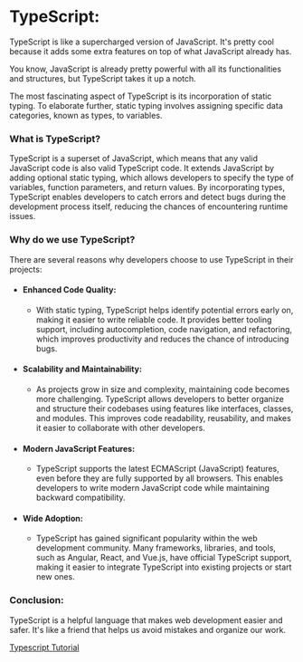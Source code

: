 # TypeScript:

TypeScript is like a supercharged version of JavaScript. It's pretty cool because it adds some extra features on top of what JavaScript already has.

You know, JavaScript is already pretty powerful with all its functionalities and structures, but TypeScript takes it up a notch.

The most fascinating aspect of TypeScript is its incorporation of static typing. To elaborate further, static typing involves assigning specific data categories, known as types, to variables.

### What is TypeScript?

TypeScript is a superset of JavaScript, which means that any valid JavaScript code is also valid TypeScript code. It extends JavaScript by adding optional static typing, which allows developers to specify the type of variables, function parameters, and return values. By incorporating types, TypeScript enables developers to catch errors and detect bugs during the development process itself, reducing the chances of encountering runtime issues.

### Why do we use TypeScript?

There are several reasons why developers choose to use TypeScript in their projects:

- #### Enhanced Code Quality:
  - With static typing, TypeScript helps identify potential errors early on, making it easier to write reliable code. It provides better tooling support, including autocompletion, code navigation, and refactoring, which improves productivity and reduces the chance of introducing bugs.
- #### Scalability and Maintainability:
  - As projects grow in size and complexity, maintaining code becomes more challenging. TypeScript allows developers to better organize and structure their codebases using features like interfaces, classes, and modules. This improves code readability, reusability, and makes it easier to collaborate with other developers.
- #### Modern JavaScript Features:
  - TypeScript supports the latest ECMAScript (JavaScript) features, even before they are fully supported by all browsers. This enables developers to write modern JavaScript code while maintaining backward compatibility.
- #### Wide Adoption:
  - TypeScript has gained significant popularity within the web development community. Many frameworks, libraries, and tools, such as Angular, React, and Vue.js, have official TypeScript support, making it easier to integrate TypeScript into existing projects or start new ones.

### Conclusion:

TypeScript is a helpful language that makes web development easier and safer. It's like a friend that helps us avoid mistakes and organize our work.

[Typescript Tutorial](https://www.youtube.com/watch?v=BCg4U1FzODs&t=2766s&pp=ygUcdHlwZXNjcnlwdCB0dXRvcmlhbCB0cmF2ZXJzeQ%3D%3D)
